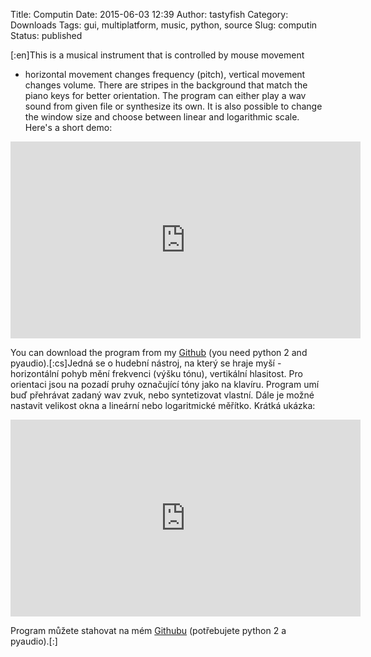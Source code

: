Title: Computin
Date: 2015-06-03 12:39
Author: tastyfish
Category: Downloads
Tags: gui, multiplatform, music, python, source
Slug: computin
Status: published

\[:en\]This is a musical instrument that is controlled by mouse movement
- horizontal movement changes frequency (pitch), vertical movement
changes volume. There are stripes in the background that match the piano
keys for better orientation. The program can either play a wav sound
from given file or synthesize its own. It is also possible to change the
window size and choose between linear and logarithmic scale. Here's
a short demo:

<iframe src="https://www.youtube.com/embed/1eYPLZhYh7U" width="560" height="315" frameborder="0" allowfullscreen="allowfullscreen"></iframe>

You can download the program from
my [Github](https://github.com/drummyfish/computin) (you need python 2
and pyaudio).\[:cs\]Jedná se o hudební nástroj, na který se hraje myší -
horizontální pohyb mění frekvenci (výšku tónu), vertikální hlasitost.
Pro orientaci jsou na pozadí pruhy označující tóny jako na klavíru.
Program umí buď přehrávat zadaný wav zvuk, nebo syntetizovat vlastní.
Dále je možné nastavit velikost okna a lineární nebo logaritmické
měřítko. Krátká ukázka:

<iframe src="https://www.youtube.com/embed/1eYPLZhYh7U" width="560" height="315" frameborder="0" allowfullscreen="allowfullscreen"></iframe>

Program můžete stahovat na mém
[Githubu](https://github.com/drummyfish/computin) (potřebujete python 2
a pyaudio).\[:\]
